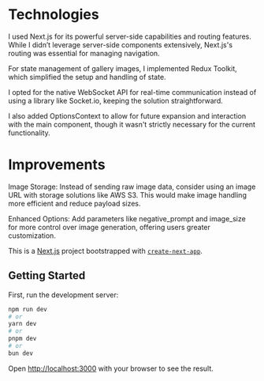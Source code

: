# Technologies
I used Next.js for its powerful server-side capabilities and routing features. While I didn’t leverage server-side components extensively, Next.js's routing was essential for managing navigation.

For state management of gallery images, I implemented Redux Toolkit, which simplified the setup and handling of state.

I opted for the native WebSocket API for real-time communication instead of using a library like Socket.io, keeping the solution straightforward.

I also added OptionsContext to allow for future expansion and interaction with the main component, though it wasn't strictly necessary for the current functionality.

# Improvements
Image Storage: Instead of sending raw image data, consider using an image URL with storage solutions like AWS S3. This would make image handling more efficient and reduce payload sizes.

Enhanced Options: Add parameters like negative_prompt and image_size for more control over image generation, offering users greater customization.





This is a [Next.js](https://nextjs.org/) project bootstrapped with [`create-next-app`](https://github.com/vercel/next.js/tree/canary/packages/create-next-app).

## Getting Started

First, run the development server:

```bash
npm run dev
# or
yarn dev
# or
pnpm dev
# or
bun dev
```

Open [http://localhost:3000](http://localhost:3000) with your browser to see the result.


